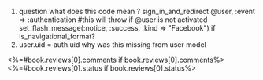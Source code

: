 1. question  what does this code mean  ?
 sign_in_and_redirect @user, :event => :authentication #this will throw if @user is not activated
      set_flash_message(:notice, :success, :kind => "Facebook") if is_navigational_format?
2.  user.uid = auth.uid  why was this missing from user model 



<td><%=#book.reviews[0].comments if book.reviews[0].comments%></td> 
    <td><%=#book.reviews[0].status if book.reviews[0].status%></td> 